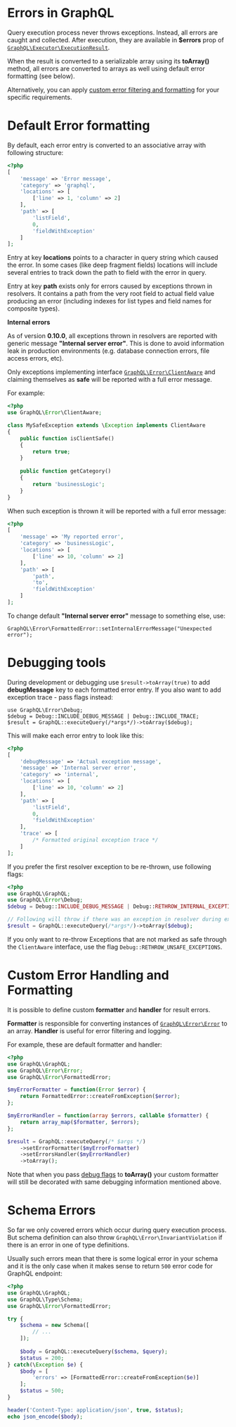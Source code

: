 # Errors in GraphQL

Query execution process never throws exceptions. Instead, all errors are caught and collected. 
After execution, they are available in **$errors** prop of 
[`GraphQL\Executor\ExecutionResult`](reference.md#graphqlexecutorexecutionresult).

When the result is converted to a serializable array using its **toArray()** method, all errors are 
converted to arrays as well using default error formatting (see below). 

Alternatively, you can apply [custom error filtering and formatting](#custom-error-handling-and-formatting)
for your specific requirements.

# Default Error formatting
By default, each error entry is converted to an associative array with following structure:

```php
<?php
[
    'message' => 'Error message',
    'category' => 'graphql',
    'locations' => [
        ['line' => 1, 'column' => 2]
    ],
    'path' => [
        'listField',
        0,
        'fieldWithException'
    ]
];
```
Entry at key **locations** points to a character in query string which caused the error.
In some cases (like deep fragment fields) locations will include several entries to track down 
the path to field with the error in query.

Entry at key **path** exists only for errors caused by exceptions thrown in resolvers. 
It contains a path from the very root field to actual field value producing an error 
(including indexes for list types and field names for composite types). 

**Internal errors**

As of version **0.10.0**, all exceptions thrown in resolvers are reported with generic message **"Internal server error"**.
This is done to avoid information leak in production environments (e.g. database connection errors, file access errors, etc).

Only exceptions implementing interface [`GraphQL\Error\ClientAware`](reference.md#graphqlerrorclientaware) and claiming themselves as **safe** will 
be reported with a full error message.

For example:
```php
<?php
use GraphQL\Error\ClientAware;

class MySafeException extends \Exception implements ClientAware
{
    public function isClientSafe()
    {
        return true;
    }
    
    public function getCategory()
    {
        return 'businessLogic';
    }
}
```
When such exception is thrown it will be reported with a full error message:
```php
<?php
[
    'message' => 'My reported error',
    'category' => 'businessLogic',
    'locations' => [
        ['line' => 10, 'column' => 2]
    ],
    'path' => [
        'path',
        'to',
        'fieldWithException'
    ]
];
```

To change default **"Internal server error"** message to something else, use: 
```
GraphQL\Error\FormattedError::setInternalErrorMessage("Unexpected error");
```

# Debugging tools

During development or debugging use `$result->toArray(true)` to add **debugMessage** key to 
each formatted error entry. If you also want to add exception trace - pass flags instead:

```
use GraphQL\Error\Debug;
$debug = Debug::INCLUDE_DEBUG_MESSAGE | Debug::INCLUDE_TRACE;
$result = GraphQL::executeQuery(/*args*/)->toArray($debug);
```

This will make each error entry to look like this:
```php
<?php
[
    'debugMessage' => 'Actual exception message',
    'message' => 'Internal server error',
    'category' => 'internal',
    'locations' => [
        ['line' => 10, 'column' => 2]
    ],
    'path' => [
        'listField',
        0,
        'fieldWithException'
    ],
    'trace' => [
        /* Formatted original exception trace */
    ]
];
```

If you prefer the first resolver exception to be re-thrown, use following flags:
```php
<?php
use GraphQL\GraphQL;
use GraphQL\Error\Debug;
$debug = Debug::INCLUDE_DEBUG_MESSAGE | Debug::RETHROW_INTERNAL_EXCEPTIONS;

// Following will throw if there was an exception in resolver during execution:
$result = GraphQL::executeQuery(/*args*/)->toArray($debug); 
```

If you only want to re-throw Exceptions that are not marked as safe through the `ClientAware` interface, use
the flag `Debug::RETHROW_UNSAFE_EXCEPTIONS`.

# Custom Error Handling and Formatting
It is possible to define custom **formatter** and **handler** for result errors.

**Formatter** is responsible for converting instances of [`GraphQL\Error\Error`](reference.md#graphqlerrorerror) 
to an array. **Handler** is useful for error filtering and logging. 

For example, these are default formatter and handler:

```php
<?php
use GraphQL\GraphQL;
use GraphQL\Error\Error;
use GraphQL\Error\FormattedError;

$myErrorFormatter = function(Error $error) {
    return FormattedError::createFromException($error);
};

$myErrorHandler = function(array $errors, callable $formatter) {
    return array_map($formatter, $errors);
};

$result = GraphQL::executeQuery(/* $args */)
    ->setErrorFormatter($myErrorFormatter)
    ->setErrorsHandler($myErrorHandler)
    ->toArray(); 
```

Note that when you pass [debug flags](#debugging-tools) to **toArray()** your custom formatter will still be 
decorated with same debugging information mentioned above.

# Schema Errors
So far we only covered errors which occur during query execution process. But schema definition can 
also throw `GraphQL\Error\InvariantViolation` if there is an error in one of type definitions.

Usually such errors mean that there is some logical error in your schema and it is the only case 
when it makes sense to return `500` error code for GraphQL endpoint:

```php
<?php
use GraphQL\GraphQL;
use GraphQL\Type\Schema;
use GraphQL\Error\FormattedError;

try {
    $schema = new Schema([
        // ...
    ]);
    
    $body = GraphQL::executeQuery($schema, $query);
    $status = 200;
} catch(\Exception $e) {
    $body = [
        'errors' => [FormattedError::createFromException($e)]
    ];
    $status = 500;
}

header('Content-Type: application/json', true, $status);
echo json_encode($body);
```

